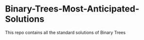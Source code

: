 # Binary-Trees-Most-Anticipated-Solutions
This repo contains all the standard solutions of Binary Trees
